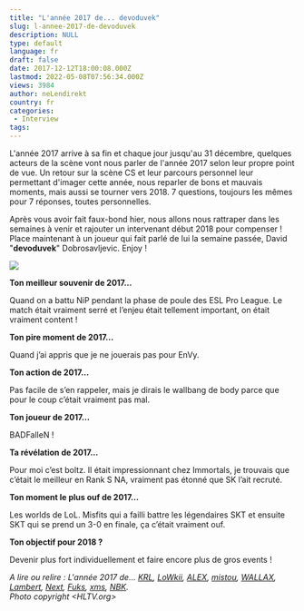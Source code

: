 ```yaml
---
title: "L'année 2017 de... devoduvek"
slug: l-annee-2017-de-devoduvek
description: NULL
type: default
language: fr
draft: false
date: 2017-12-12T18:00:08.000Z
lastmod: 2022-05-08T07:56:34.000Z
views: 3984
author: neLendirekt
country: fr
categories:
 - Interview
tags:
---
```

L'année 2017 arrive à sa fin et chaque jour jusqu'au 31 décembre, quelques acteurs de la scène vont nous parler de l'année 2017 selon leur propre point de vue. Un retour sur la scène CS et leur parcours personnel leur permettant d'imager cette année, nous reparler de bons et mauvais moments, mais aussi se tourner vers 2018\. 7 questions, toujours les mêmes pour 7 réponses, toutes personnelles.

Après vous avoir fait faux-bond hier, nous allons nous rattraper dans les semaines à venir et rajouter un intervenant début 2018 pour compenser ! Place maintenant à un joueur qui fait parlé de lui la semaine passée, David "**devoduvek**" Dobrosavljevic. Enjoy !

![](https://flickshot-ue.s3.eu-west-2.amazonaws.com/flickshot/article/5a3016eeb35a4/images/Q0sjrGYNWTU4toqaOOUltgw1w4wl4AV8T9ilEjGf.jpeg)

**Ton meilleur souvenir de 2017…**

Quand on a battu NiP pendant la phase de poule des ESL Pro League. Le match était vraiment serré et l’enjeu était tellement important, on était vraiment content !

**Ton pire moment de 2017…**

Quand j’ai appris que je ne jouerais pas pour EnVy.

**Ton action de 2017…**

Pas facile de s’en rappeler, mais je dirais le wallbang de body parce que pour le coup c’était vraiment pas mal.

**Ton joueur de 2017…** 

BADFalleN !

**Ta révélation de 2017…**

Pour moi c’est boltz. Il était impressionnant chez Immortals, je trouvais que c’était le meilleur en Rank S NA, vraiment pas étonné que SK l’ait recruté.

**Ton moment le plus ouf de 2017…** 

Les worlds de LoL. Misfits qui a failli battre les légendaires SKT et ensuite SKT qui se prend un 3-0 en finale, ça c’était vraiment ouf.

**Ton objectif pour 2018 ?** 

Devenir plus fort individuellement et faire encore plus de gros events !

_A lire ou relire : L'année 2017 de... [KRL](https://flickshot.fr/fr/lannee-2017-de-krl/&5a21d5d31156b), [LoWkii](https://flickshot.fr/fr/lannee-2017-de-lowkii/&5a22ecf6d09a3), [ALEX](https://flickshot.fr/fr/lannee-2017-de-alex/&5a244901b21cf), [mistou](https://flickshot.fr/fr/lannee-2017-de-mistou/&5a25be0c9da4d),_ [_WALLAX_](https://flickshot.fr/fr/lannee-2017-de-wallax/&5a26dfe5e869b)_,_ _[Lambert](https://flickshot.fr/fr/lannee-2017-de-lambert/&5a2832f161d8a),_ _[Next](https://flickshot.fr/fr/lannee-2017-de-next/&5a298221de0f1),_ _[Fuks](https://flickshot.fr/fr/lannee-2017-de-fuks/&5a2af2d3e8568),_ _[xms](https://flickshot.fr/fr/lannee-2017-de-xms/&5a2c2d1845edc),_ [_NBK_](https://flickshot.fr/fr/lannee-2017-de-nbk/&5a2d98a6c295e)_._  
_Photo copyright [](HLTV.org)[](HLTV.org)<HLTV.org>_
